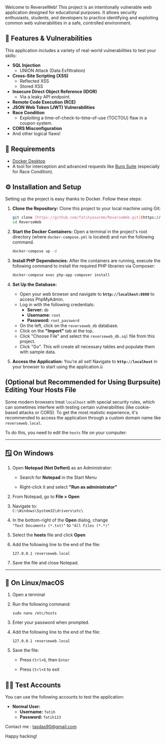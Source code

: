 Welcome to ReverseWeb! This project is an intentionally vulnerable web application designed for educational purposes. It allows security enthusiasts, students, and developers to practice identifying and exploiting common web vulnerabilities in a safe, controlled environment.

## 🚀 Features & Vulnerabilities

This application includes a variety of real-world vulnerabilities to test your skills:

* **SQL Injection**
    * UNION Attack (Data Exfiltration)
* **Cross-Site Scripting (XSS)**
    * Reflected XSS
    * Stored XSS
* **Insecure Direct Object Reference (IDOR)**
    * Via a leaky API endpoint.
* **Remote Code Execution (RCE)**
* **JSON Web Token (JWT) Vulnerabilities**
* **Race Condition**
    * Exploiting a time-of-check-to-time-of-use (TOCTOU) flaw in a coupon system.
* **CORS Misconfiguration**
* And other logical flaws!

## 🔧 Requirements

* [Docker Desktop](https://www.docker.com/products/docker-desktop/)
* A tool for interception and advanced requests like [Burp Suite](https://portswigger.net/burp) (especially for Race Condition).

## ⚙️ Installation and Setup

Setting up the project is easy thanks to Docker. Follow these steps:

1.  **Clone the Repository:**
    Clone this project to your local machine using Git:
    ```bash
    git clone [https://github.com/fatihyasarmm/ReverseWeb.git](https://github.com/fatihyasarmm/ReverseWeb.git)
    cd ReverseWeb
    ```

2.  **Start the Docker Containers:**
    Open a terminal in the project's root directory (where `docker-compose.yml` is located) and run the following command.
    ```bash
    docker-compose up -d
    ```

3.  **Install PHP Dependencies:**
    After the containers are running, execute the following command to install the required PHP libraries via Composer:
    ```bash
    docker-compose exec php-app composer install
    ```

4.  **Set Up the Database:**
    * Open your web browser and navigate to **`http://localhost:8080`** to access PhpMyAdmin.
    * Log in with the following credentials:
        * **Server:** `db`
        * **Username:** `root`
        * **Password:** `root_password`
    * On the left, click on the `reverseweb_db` database.
    * Click on the **"Import"** tab at the top.
    * Click "Choose File" and select the `reverseweb_db.sql` file from this project.
    * Click "Go". This will create all necessary tables and populate them with sample data.

5.  **Access the Application:**
    You're all set! Navigate to **`http://localhost`** in your browser to start using the application.ü

   ## (Optional but Recommended for Using Burpsuite) Editing Your Hosts File
   

Some modern browsers treat `localhost` with special security rules, which can sometimes interfere with testing certain vulnerabilities (like cookie-based attacks or CORS). To get the most realistic experience, it's recommended to access the application through a custom domain name like `reverseweb.local`.

To do this, you need to edit the `hosts` file on your computer:

---

## 🪟 On Windows

1. Open **Notepad (Not Defteri)** as an Administrator:
    
    - Search for **Notepad** in the Start Menu
        
    - Right-click it and select **"Run as administrator"**
        
2. From Notepad, go to **File > Open**
    
3. Navigate to:  
    `C:\Windows\System32\drivers\etc\`
    
4. In the bottom-right of the **Open** dialog, change  
    `"Text Documents (*.txt)"` to `"All Files (*.*)"`
    
5. Select the **hosts** file and click **Open**
    
6. Add the following line to the end of the file:
    
    `127.0.0.1 reverseweb.local`
    
7. Save the file and close Notepad.
    
---

## 🐧 On Linux/macOS

1. Open a terminal
    
2. Run the following command:

    `sudo nano /etc/hosts`
    
3. Enter your password when prompted.
    
4. Add the following line to the end of the file:
    
    `127.0.0.1 reverseweb.local`
    
5. Save the file:
    
    - Press `Ctrl+O`, then `Enter`
        
    - Press `Ctrl+X` to exit

## 👨‍💻 Test Accounts

You can use the following accounts to test the application:

* **Normal User:**
    * **Username:** `fatih`
    * **Password:** `fatih123`

Contact me : tasdas90@gmail.com


Happy hacking!
